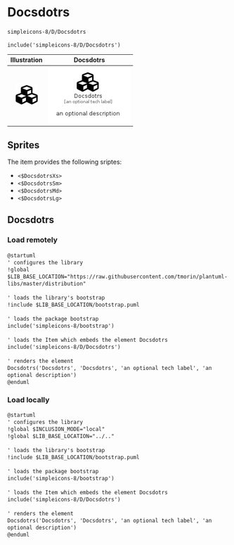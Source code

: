 # Docsdotrs


```text
simpleicons-8/D/Docsdotrs
```

```text
include('simpleicons-8/D/Docsdotrs')
```



| Illustration | Docsdotrs |
| :---: | :---: |
| ![illustration for Illustration](../../simpleicons-8/D/Docsdotrs.png) | ![illustration for Docsdotrs](../../simpleicons-8/D/Docsdotrs.Local.png) |



## Sprites
The item provides the following sriptes:

- `<$DocsdotrsXs>`
- `<$DocsdotrsSm>`
- `<$DocsdotrsMd>`
- `<$DocsdotrsLg>`





## Docsdotrs

### Load remotely
```plantuml
@startuml
' configures the library
!global $LIB_BASE_LOCATION="https://raw.githubusercontent.com/tmorin/plantuml-libs/master/distribution"

' loads the library's bootstrap
!include $LIB_BASE_LOCATION/bootstrap.puml

' loads the package bootstrap
include('simpleicons-8/bootstrap')

' loads the Item which embeds the element Docsdotrs
include('simpleicons-8/D/Docsdotrs')

' renders the element
Docsdotrs('Docsdotrs', 'Docsdotrs', 'an optional tech label', 'an optional description')
@enduml
```

### Load locally
```plantuml
@startuml
' configures the library
!global $INCLUSION_MODE="local"
!global $LIB_BASE_LOCATION="../.."

' loads the library's bootstrap
!include $LIB_BASE_LOCATION/bootstrap.puml

' loads the package bootstrap
include('simpleicons-8/bootstrap')

' loads the Item which embeds the element Docsdotrs
include('simpleicons-8/D/Docsdotrs')

' renders the element
Docsdotrs('Docsdotrs', 'Docsdotrs', 'an optional tech label', 'an optional description')
@enduml
```

